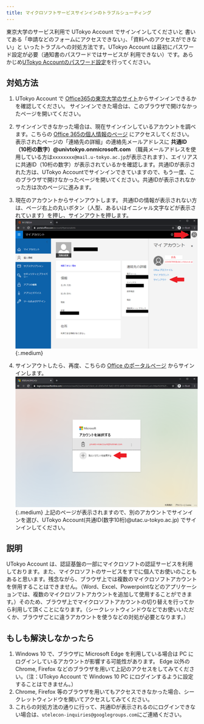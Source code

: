 ```yaml
---
title: マイクロソフトサービスサインインのトラブルシューティング
---
```


東京大学のサービス利用で UTokyo Account でサインインしてくださいと
書いてある「申請などのフォームにアクセスできない」、「資料へのアクセスができない」と
いったトラブルへの対処方法です。UTokyo Account は最初にパスワード設定が必要（通知書のパスワードではサービスが
利用できない）です。あらかじめ[UTokyo Accountのパスワード設定](/utokyo_account/)を行ってください。

## 対処方法

1. UTokyo Account で [Office365の東京大学のサイト](https://login.microsoftonline.com/login.srf?wa=wsignin1.0&wreply=https://www.office.com%2f&whr=utac.u-tokyo.ac.jp)からサインインできるかを確認してください。
サインインできた場合は、このブラウザで開けなかったページを開いてください。

1. サインインできなかった場合は、現在サインインしているアカウントを調べます。こちらの [Office 365の個人情報のページ](https://portal.office.com/account/#personalinfo) にアクセスしてください。
表示されたページの「連絡先の詳細」の連絡先メールアドレスに **共通ID（10桁の数字）@univtokyo.onmicrosoft.com** （職員メールアドレスを使用している方は`xxxxxxxx@mail.u-tokyo.ac.jp`が表示されます）、エイリアスに共通ID（10桁の数字）が表示されているかを確認します。共通IDが表示された方は、UTokyo Accountでサインインできていますので、もう一度、このブラウザで開けなかったページを開いてください。共通IDが表示されなかった方は次のページに進みます。

1. 現在のアカウントからサインアウトします。
共通IDの情報が表示されない方は、ページ右上の丸いボタン（人型、あるいはイニシャル文字などが表示されています）を押し、サインアウトを押します。
![サインアウト画面](img/ms-signout.png){:.medium}

1. サインアウトしたら、再度、こちらの [Office のポータルページ](https://portal.office.com/) からサインインします。
![サインイン画面](img/ms-signin2.png){:.medium}
上記のページが表示されますので、別のアカウントでサインインを選び、UTokyo Account(共通ID(数字10桁)@utac.u-tokyo.ac.jp) でサインインしてください。

## 説明
UTokyo Account は、認証基盤の一部にマイクロソフトの認証サービスを利用しております。また、マイクロソフトのサービスをすでに個人でお使いのこともあると思います。残念ながら、ブラウザ上では複数のマイクロソフトアカウントを併用することはできません。（Word、Excel、Powerpointなどのアプリケーションでは、複数のマイクロソフトアカウントを追加して使用することができます。）そのため、ブラウザ上でマイクロソフトアカウントの切り替えを行ってから利用して頂くことになります。（シークレットウィンドウなどでお使いいただくか、ブラウザごとに違うアカウントを使うなどの対処が必要となります。）

## もしも解決しなかったら

1. Windows 10 で、ブラウザに Microsoft Edge を利用している場合は PC にログインしているアカウントが影響する可能性があります。 Edge 以外の Chrome, Firefox などのブラウザを用いて上記のアクセスをしてみてください。（注：UTokyo Account で Windows 10 PC にログインするように設定することはできません。）
1. Chrome, Firefox 等のブラウザを用いてもアクセスできなかった場合、シークレットウィンドウを開いてアクセスしてみてください。
1. これらの対処方法の通りに行って、共通IDが表示されるのにログインできない場合は、`utelecon-inquiries@googlegroups.com`にご連絡ください。
